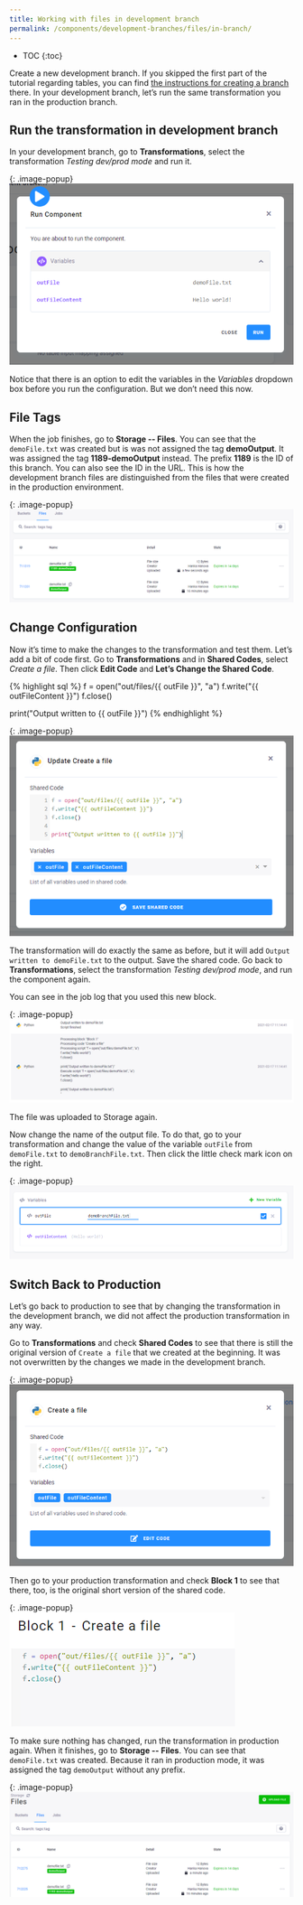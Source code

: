 ```yaml
---
title: Working with files in development branch
permalink: /components/development-branches/files/in-branch/
---
```


* TOC
{:toc}

Create a new development branch. If you skipped the first part of the tutorial regarding tables, you can find [the instructions for creating a branch](http://localhost:4000/components/development-branches/tables/in-branch/#create-a-new-branch) there. In your development branch, let’s run the same transformation you ran in the production branch.

## Run the transformation in development branch 

In your development branch, go to **Transformations**, select the transformation *Testing dev/prod mode* and run it.

{: .image-popup}
![Screenshot - Run Transformation in Development Branch](/components/development-branches/11-option-edit-vars.png)

Notice that there is an option to edit the variables in the *Variables* dropdown box before you run
the configuration. But we don’t need this now.

## File Tags
When the job finishes, go to **Storage -- Files**. You can see that the `demoFile.txt` was created but is was not
assigned the tag **demoOutput**. It was assigned the tag **1189-demoOutput** instead. The prefix **1189** is the ID of
this branch. You can also see the ID in the URL. This is how the development branch files are distinguished from
the files that were created in the production environment.

{: .image-popup}
![Screenshot - Development Branch Output](/components/development-branches/12-dev-branch-output.png)

## Change Configuration
Now it’s time to make the changes to the transformation and test them. Let’s add a bit of code first. Go to
**Transformations** and in **Shared Codes**, select *Create a file*. Then click **Edit Code** and **Let’s Change
the Shared Code**.

{% highlight sql %}
f = open("out/files/{{ outFile }}", "a")
f.write("{{ outFileContent }}")
f.close()

print("Output written to {{ outFile }}")
{% endhighlight %}

{: .image-popup}
![Screenshot - Edit Shared Code](/components/development-branches/13-edit-shared-code-in-dev.png)

The transformation will do exactly the same as before, but it will add `Output written to demoFile.txt` to
the output. Save the shared code. Go back to **Transformations**, select the transformation *Testing dev/prod
mode*, and run the component again.

You can see in the job log that you used this new block.

{: .image-popup}
![Screenshot - Job Log](/components/development-branches/14-jobs-log.png)

The file was uploaded to Storage again.

Now change the name of the output file. To do that, go to your transformation and change the value of the variable
`outFile` from `demoFile.txt` to `demoBranchFile.txt`. Then click the little check mark icon on the right.

{: .image-popup}
![Screenshot - Edit Variable in Development Branch](/components/development-branches/15-edit-var-in-dev.png)

## Switch Back to Production
Let’s go back to production to see that by changing the transformation in the development branch, we did not
affect the production transformation in any way.

Go to **Transformations** and check **Shared Codes** to see that there is still the original version of
`Create a file` that we created at the beginning. It was not overwritten by the changes we made in the development
branch.

{: .image-popup}
![Screenshot - Check Shared Code In Production](/components/development-branches/19-check-shared-code.png)

Then go to your production transformation and check **Block 1** to see that there, too, is the original short
version of the shared code.

{: .image-popup}
![Screenshot - Check Variable In Production](/components/development-branches/20-check-block1.png)

To make sure nothing has changed, run the transformation in production again. When it finishes, go to **Storage --
Files**. You can see that `demoFile.txt` was created. Because it ran in production mode, it was assigned the
tag `demoOutput` without any prefix.

{: .image-popup}
![Screenshot - Storage File in Production](/components/development-branches/21-storage-files-prod.png)
